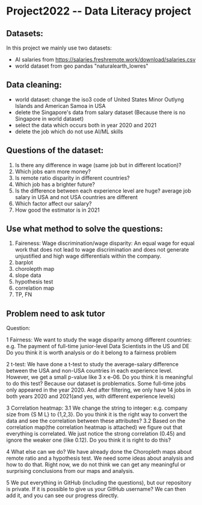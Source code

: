 # Project2022 -- Data Literacy project

## Datasets:
In this project we mainly use two datasets:
- AI salaries from https://salaries.freshremote.work/download/salaries.csv
- world dataset from geo pandas "naturalearth_lowres"

## Data cleaning:
- world dataset: change the iso3 code of United States Minor Outlyng Islands and American Samoa in USA
- delete the  Singapore's data from salary dataset (Because there is no Singapore in world dataset)
- select the data which occurs both in year 2020 and 2021
- delete the job which do not use AI/ML skills

## Questions of the dataset:
1. Is there any difference in wage (same job but in different location)?
2. Which jobs earn more money?
3. Is remote ratio disparity in different countries?
4. Which job has a brighter future?
5. Is the difference between each experience level are huge? average job salary in USA and not USA countries are different
6. Which factor affect our salary?
7. How good the estimator is in 2021

## Use what method to solve the questions:
1. Faireness:
Wage discrimination/wage disparity: An equal wage for equal work that does not lead to wage discrimination and does not generate unjustified and high wage differentials within the company.
2. barplot
3. chorolepth map
4. slope data
5. hypothesis test
6. correlation map
7. TP, FN


## Problem need to ask tutor
Question:

1 Fairness:
We want to study the wage disparity among different countries:
e.g. The payment of full-time junior-level Data Scientists in the US and DE
Do you think it is worth analysis or do it belong to a fairness problem

2 t-test:
We have done a t-test to study the average-salary difference between the USA and non-USA countries in each experience level.
However, we get a small p-value like 3 x e-06.
Do you think it is meaningful to do this test? Because our dataset is problematics. Some full-time jobs only appeared in the year 2020. And after filtering, we only have 14 jobs in both years 2020 and 2021(and yes, with different experience levels)

3 Correlation heatmap:
3.1 We change the string to integer: e.g. company size from {S M L} to {1,2,3}.
Do you think it is the right way to convert the data and see the correlation between these attributes?
3.2
Based on the correlation map(the correlation heatmap is attached) we figure out that everything is correlated. We just notice the strong correlation (0.45) and ignore the weaker one (like 0.12). Do you think it is right to do this?


4 What else can we do?
We have already done the Choropleth maps about remote ratio and a hypothesis test. We need some ideas about analysis and how to do that. Right now, we do not think we can get any meaningful or surprising conclusions from our maps and analysis.

5 We put everything in GitHub (including the questions), but our repository is private. If it is possible to give us your GitHub username?  We can then add it, and you can see our progress directly. 
